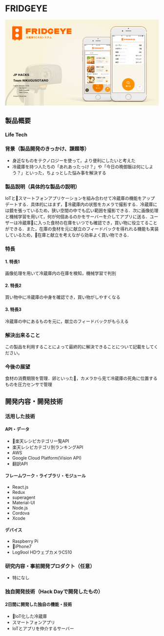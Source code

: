 # FRIDGEYE

[![Product Name](image.png)](https://www.youtube.com/watch?v=G5rULR53uMk)

## 製品概要
### Life Tech

### 背景（製品開発のきっかけ、課題等）
- 身近なものをテクノロジーを使って，より便利にしたいと考えた
- 冷蔵庫を持つ人たちの「あれあったっけ？」や「今日の晩御飯は何にしよう？」といった，ちょっとした悩み事を解決する

### 製品説明（具体的な製品の説明）
IoTとスマートフォンアプリケーションを組み合わせて冷蔵庫の機能をアップデートする．具体的にはまず，冷蔵庫内の状態をカメラで撮影する．冷蔵庫には鏡を張っているため，狭い空間の中でも広い範囲を撮影できる．次に画像処理と機械学習を用いて，何が何個あるのかをサーバーを介してアプリに送る．ユーザーは冷蔵庫に入った食材の在庫をいつでも確認でき，買い物に役立てることができる．また，在庫の食材を元に献立のフィードバックを得れれる機能も実装しているため，在庫と献立を考えながら効率よく買い物できる．

### 特長

#### 1. 特長1
画像処理を用いて冷蔵庫内の在庫を検知，機械学習で判別
#### 2. 特長2
買い物中に冷蔵庫の中身を確認でき，買い物がしやすくなる
#### 3. 特長3
冷蔵庫の中にあるものを元に，献立のフィードバックがもらえる
### 解決出来ること
この製品を利用することによって最終的に解決できることについて記載をしてください。

### 今後の展望
食材の消費期限を管理．卵といった，カメラから見て冷蔵庫の死角に位置するものを圧力センサで管理


## 開発内容・開発技術
### 活用した技術
#### API・データ
* 楽天レシピカテゴリ一覧API
* 楽天レシピカテゴリ別ランキングAPI
* AWS
* Google Cloud Platform(Vision API)
* 翻訳API

#### フレームワーク・ライブラリ・モジュール
* React.js
* Redux
* superagent
* Material-UI
* Node.js
* Cordova
* Xcode

#### デバイス
* Raspberry Pi
* iPhone7
* Log9ool HDウェブカメラC510 

### 研究内容・事前開発プロダクト（任意）
* 特になし


### 独自開発技術（Hack Dayで開発したもの）
#### 2日間に開発した独自の機能・技術
* IoT化した冷蔵庫
* スマートフォンアプリ
* IoTとアプリを仲介するサーバー